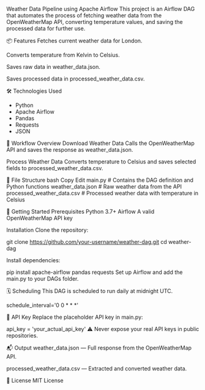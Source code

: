 Weather Data Pipeline using Apache Airflow
This project is an Airflow DAG that automates the process of fetching weather data from the OpenWeatherMap API, converting temperature values, and saving the processed data for further use.

📦 Features
Fetches current weather data for London.

Converts temperature from Kelvin to Celsius.

Saves raw data in weather_data.json.

Saves processed data in processed_weather_data.csv.

🛠️ Technologies Used
- Python
- Apache Airflow
- Pandas
- Requests
- JSON

🧠 Workflow Overview
Download Weather Data
Calls the OpenWeatherMap API and saves the response as weather_data.json.

Process Weather Data
Converts temperature to Celsius and saves selected fields to processed_weather_data.csv.

📂 File Structure
bash
Copy
Edit
main.py                  # Contains the DAG definition and Python functions
weather_data.json        # Raw weather data from the API
processed_weather_data.csv # Processed weather data with temperature in Celsius

🚀 Getting Started
Prerequisites
Python 3.7+
Airflow
A valid OpenWeatherMap API key

Installation
Clone the repository:

git clone https://github.com/your-username/weather-dag.git
cd weather-dag

Install dependencies:

pip install apache-airflow pandas requests
Set up Airflow and add the main.py to your DAGs folder.

🗓️ Scheduling
This DAG is scheduled to run daily at midnight UTC.

schedule_interval='0 0 * * *'

🔐 API Key
Replace the placeholder API key in main.py:

api_key = 'your_actual_api_key'
⚠️ Never expose your real API keys in public repositories.

📬 Output
weather_data.json — Full response from the OpenWeatherMap API.

processed_weather_data.csv — Extracted and converted weather data.

📄 License
MIT License
